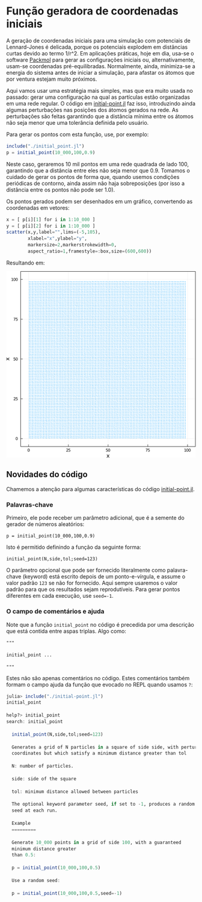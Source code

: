 # Função geradora de coordenadas iniciais

A geração de coordenadas iniciais para uma simulação com potenciais de
Lennard-Jones é delicada, porque os potenciais explodem em distâncias
curtas devido ao termo 1/r^2. Em aplicações práticas, hoje em dia,
usa-se o software [Packmol](http://m3g.iqm.unicamp.br/packmol) para
gerar as configurações iniciais ou, alternativamente, usam-se
coordenadas pré-equilibradas. Normalmente, ainda, minimiza-se a energia
do sistema antes de iniciar a simulação, para afastar os átomos que por
ventura estejam muito próximos.  

Aqui vamos usar uma estratégia mais simples, mas que era muito usada no
passado: gerar uma configuração na qual as partículas estão organizadas
em uma rede regular. O código em [initial-point.jl](initial-point.jl)
faz isso, introduzindo ainda algumas perturbações nas posições dos
átomos gerados na rede. As perturbações são feitas garantindo que a
distância mínima entre os átomos não seja menor que uma tolerância
definida pelo usuário. 

Para gerar os pontos com esta função, use, por exemplo:
```julia
include("./initial_point.jl")
p = initial_point(10_000,100,0.9)
```
Neste caso, geraremos 10 mil pontos em uma rede quadrada de lado 100,
garantindo que a distância entre eles não seja menor que 0.9. Tomamos o
cuidado de gerar os pontos de forma que, quando usemos condições
periódicas de contorno, ainda assim não haja sobreposições (por isso a
distância entre os pontos não pode ser 1.0).

Os pontos gerados podem ser desenhados em um gráfico, convertendo as
coordenadas em vetores:

```julia
x = [ p[i][1] for i in 1:10_000 ] 
y = [ p[i][2] for i in 1:10_000 ] 
scatter(x,y,label="",lims=(-5,105),
        xlabel="x",ylabel="y",
        markersize=2,markerstrokewidth=0,
        aspect_ratio=1,framestyle=:box,size=(600,600))
```

Resultando em:

<img src="./initial-point.png">

## Novidades do código

Chamemos a atenção para algumas características do código
[initial-point.jl](initial-point.jl). 

### Palavras-chave

Primeiro, ele pode receber um parâmetro adicional, que é a semente do
gerador de números aleatórios:

```
p = initial_point(10_000,100,0.9)
```

Isto é permitido definindo a função da seguinte forma:
```
initial_point(N,side,tol;seed=123)
```

O parâmetro opcional que pode ser fornecido literalmente como
palavra-chave (keyword) está escrito depois de um ponto-e-vírgula, e
assume o valor padrão `123` se não for fornecido. Aqui sempre usaremos o
valor padrão para que os resultados sejam reprodutíveis. Para gerar
pontos diferentes em cada execução, use `seed=-1`.

### O campo de comentários e ajuda

Note que a função `initial_point` no código é precedida por uma
descrição que está contida entre aspas triplas. Algo como:
```
"""

initial_point ...

"""
```

Estes não são apenas comentários no código. Estes comentários também
formam o campo ajuda da função que evocado no REPL quando usamos `?`:

```julia
julia> include("./initial-point.jl")
initial_point

help?> initial_point
search: initial_point

  initial_point(N,side,tol;seed=123)

  Generates a grid of N particles in a square of side side, with perturbed 
  coordinates but which satisfy a minimum distance greater than tol 

  N: number of particles.

  side: side of the square

  tol: minimum distance allowed between particles

  The optional keyword parameter seed, if set to -1, produces a random
  seed at each run.

  Example
  =========

  Generate 10_000 points in a grid of side 100, with a guaranteed
  minimum distance greater
  than 0.5:

  p = initial_point(10_000,100,0.5)

  Use a random seed:

  p = initial_point(10_000,100,0.5,seed=-1)

```
